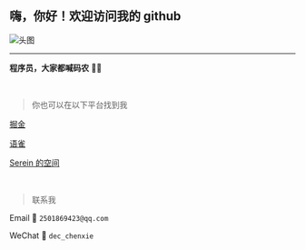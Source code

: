 
## 嗨，你好！欢迎访问我的 github

<!--

这是一个统计图表，先注释掉

<img align="right" src="https://github-readme-stats.vercel.app/api?username=chenXieGit&show_icons=true&icon_color=CE1D2D&text_color=718096&bg_color=ffffff&hide_title=true" />

-->

![头图](https://user-images.githubusercontent.com/39512422/192101794-fcfcd30a-b6af-42b4-999b-4f8861549abc.png)

---

**程序员，大家都喊码农** 👨‍💻

<br />

> 你也可以在以下平台找到我

[掘金](https://juejin.cn/user/1451011079416919/posts)

[语雀](https://www.yuque.com/xiechen)

[Serein 的空间](https://www.yuque.com/xiechen/tbuk25)


<br />

> 联系我

Email 📮 `2501869423@qq.com`

WeChat 💬 `dec_chenxie`

<!--

**chenXieGit/chenXieGit** is a ✨ _special_ ✨ repository because its `README.md` (this file) appears on your GitHub profile.

Here are some ideas to get you started:

- 🔭 I’m currently working on ...
- 🌱 I’m currently learning ...
- 👯 I’m looking to collaborate on ...
- 🤔 I’m looking for help with ...
- 💬 Ask me about ...
- 📫 How to reach me: ...
- 😄 Pronouns: ...
- ⚡ Fun fact: ...

-->
